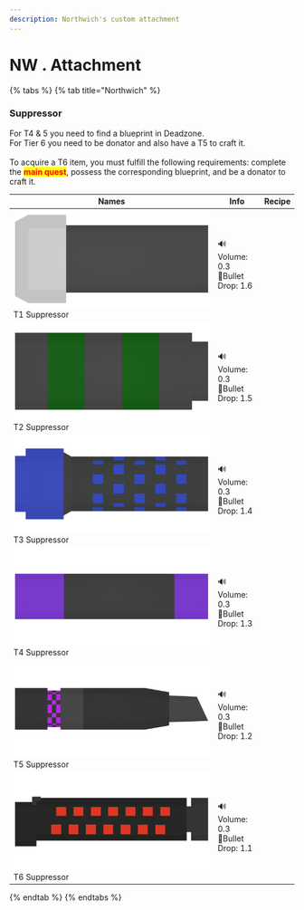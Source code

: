 ```yaml
---
description: Northwich's custom attachment
---
```


# NW . Attachment



{% tabs %}
{% tab title="Northwich" %}
### Suppressor

For T4 & 5 you need to find a blueprint in Deadzone.\
For Tier 6 you need to be donator and also have a T5 to craft it.\
\
To acquire a T6 item, you must fulfill the following requirements: complete the <mark style="color:red;">**main quest**</mark>, possess the corresponding blueprint, and be a donator to craft it.

| Names                                                                                         | Info                                       | Recipe |
| --------------------------------------------------------------------------------------------- | ------------------------------------------ | ------ |
| <img src="../../.gitbook/assets/T1Suppressor_12050.png" alt="" data-size="line">T1 Suppressor | <p>🔊Volume: 0.3<br>🫳Bullet Drop: 1.6</p> |        |
| <img src="../../.gitbook/assets/T2Suppressor_12051.png" alt="" data-size="line">T2 Suppressor | <p>🔊Volume: 0.3<br>🫳Bullet Drop: 1.5</p> |        |
| <img src="../../.gitbook/assets/T3Suppressor_12052.png" alt="" data-size="line">T3 Suppressor | <p>🔊Volume: 0.3<br>🫳Bullet Drop: 1.4</p> |        |
| <img src="../../.gitbook/assets/T4Suppressor_12053.png" alt="" data-size="line">T4 Suppressor | <p>🔊Volume: 0.3<br>🫳Bullet Drop: 1.3</p> |        |
| <img src="../../.gitbook/assets/T5Suppressor_12054.png" alt="" data-size="line">T5 Suppressor | <p>🔊Volume: 0.3<br>🫳Bullet Drop: 1.2</p> |        |
| <img src="../../.gitbook/assets/T6Suppressor_12055.png" alt="" data-size="line">T6 Suppressor | <p>🔊Volume: 0.3<br>🫳Bullet Drop: 1.1</p> |        |
{% endtab %}
{% endtabs %}


